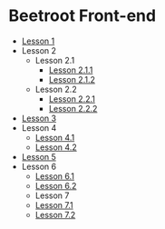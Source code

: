 # Beetroot Front-end

- [Lesson 1](https://kpweby.github.io/beetroot/l1_Front-End/EN/index)
- Lesson 2
  - Lesson 2.1
    - [Lesson 2.1.1](https://kpweby.github.io/beetroot/l2_HTML5-tags/l2.1/index)
    - [Lesson 2.1.2](https://kpweby.github.io/beetroot/l2_HTML5-tags/l2.1/index1)
  - Lesson 2.2
    - [Lesson 2.2.1](https://kpweby.github.io/beetroot/l2_HTML5-tags/l2.2/index)
    - [Lesson 2.2.2](https://kpweby.github.io/beetroot/l2_HTML5-tags/l2.2/index1)
- [Lesson 3](https://kpweby.github.io/beetroot/l3_Github/index)
- Lesson 4
  - [Lesson 4.1](https://kpweby.github.io/beetroot/l4_CSS/l4.1/index)
  - [Lesson 4.2](https://kpweby.github.io/beetroot/l4_CSS/l4.2/index)
- [Lesson 5](https://kpweby.github.io/beetroot/l5_Photoshop/index)
- Lesson 6
  - [Lesson 6.1](https://kpweby.github.io/beetroot/l6_css_selectors/2.1/index)
  - [Lesson 6.2](https://kpweby.github.io/beetroot/l6_css_selectors/2.2/index)
  - Lesson 7
  - [Lesson 7.1](https://kpweby.github.io/beetroot/l7_css_boxmodel/2.1/index)
  - [Lesson 7.2](https://kpweby.github.io/beetroot/l7_css_boxmodel/2.2/index)
